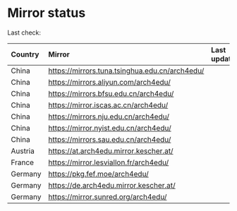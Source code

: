 <script src="./time.js"></script>
# Mirror status
Last check: <script type="text/javascript">localize(1699773383.1307087);</script>

|Country|Mirror|Last update|
|:------|:-----|:----------|
|China|https://mirrors.tuna.tsinghua.edu.cn/arch4edu/|<script type="text/javascript">localize(1699727484);</script>|
|China|https://mirrors.aliyun.com/arch4edu/|<script type="text/javascript">localize(1699727484);</script>|
|China|https://mirrors.bfsu.edu.cn/arch4edu/|<script type="text/javascript">localize(1699727484);</script>|
|China|https://mirror.iscas.ac.cn/arch4edu/|<script type="text/javascript">localize(1699727484);</script>|
|China|https://mirrors.nju.edu.cn/arch4edu/|<script type="text/javascript">localize(1699727484);</script>|
|China|https://mirror.nyist.edu.cn/arch4edu/|<script type="text/javascript">localize(1699727484);</script>|
|China|https://mirrors.sau.edu.cn/arch4edu/|<script type="text/javascript">localize(1699727484);</script>|
|Austria|https://at.arch4edu.mirror.kescher.at/|<script type="text/javascript">localize(1699770705);</script>|
|France|https://mirror.lesviallon.fr/arch4edu/|<script type="text/javascript">localize(1699727484);</script>|
|Germany|https://pkg.fef.moe/arch4edu/|<script type="text/javascript">localize(1699770705);</script>|
|Germany|https://de.arch4edu.mirror.kescher.at/|<script type="text/javascript">localize(1699770705);</script>|
|Germany|https://mirror.sunred.org/arch4edu/|<script type="text/javascript">localize(1699770705);</script>|

<script src="./tablefilter/tablefilter.js"></script>
<script src="./table.js"></script>